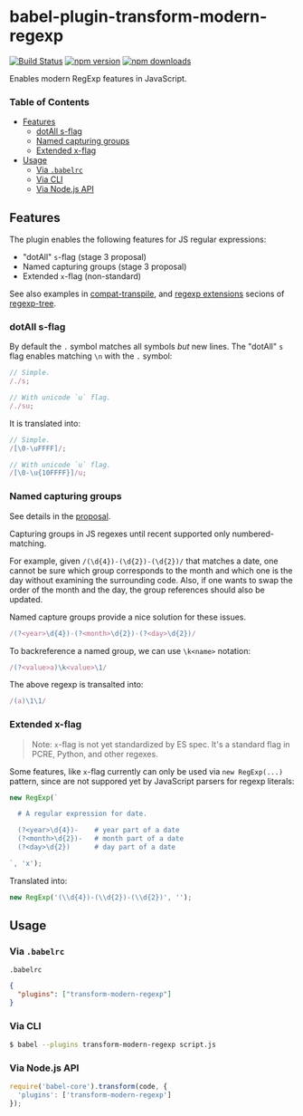 # babel-plugin-transform-modern-regexp

[![Build Status](https://travis-ci.org/DmitrySoshnikov/babel-plugin-transform-modern-regexp.svg?branch=master)](https://travis-ci.org/DmitrySoshnikov/babel-plugin-transform-modern-regexp) [![npm version](https://badge.fury.io/js/babel-plugin-transform-modern-regexp.svg)](https://badge.fury.io/js/babel-plugin-transform-modern-regexp) [![npm downloads](https://img.shields.io/npm/dt/babel-plugin-transform-modern-regexp.svg)](https://www.npmjs.com/package/babel-plugin-transform-modern-regexp)

Enables modern RegExp features in JavaScript.

### Table of Contents

- [Features](#features)
  - [dotAll s-flag](#dotall-s-flag)
  - [Named capturing groups](#named-capturing-groups)
  - [Extended x-flag](#extended-x-flag)
- [Usage](#usage)
  - [Via `.babelrc`](#via-babelrc)
  - [Via CLI](#via-cli)
  - [Via Node.js API](#via-nodejs-api)

## Features

The plugin enables the following features for JS regular expressions:

* "dotAll" `s`-flag (stage 3 proposal)
* Named capturing groups (stage 3 proposal)
* Extended `x`-flag (non-standard)

See also examples in [compat-transpile](https://www.npmjs.com/package/regexp-tree#using-compat-transpiler-api), and [regexp extensions](https://www.npmjs.com/package/regexp-tree#regexp-extensions) secions of [regexp-tree](https://www.npmjs.com/package/regexp-tree).

### dotAll s-flag

By default the `.` symbol matches all symbols _but_ new lines. The "dotAll" `s` flag enables matching `\n` with the `.` symbol:

```js
// Simple.
/./s;

// With unicode `u` flag.
/./su;
```

It is translated into:

```js
// Simple.
/[\0-\uFFFF]/;

// With unicode `u` flag.
/[\0-\u{10FFFF}]/u;
```

### Named capturing groups

See details in the [proposal](https://github.com/tc39/proposal-regexp-named-groups).

Capturing groups in JS regexes until recent supported only numbered-matching.

For example, given `/(\d{4})-(\d{2})-(\d{2})/` that matches a date, one cannot be sure which group corresponds to the month and which one is the day without examining the surrounding code. Also, if one wants to swap the order of the month and the day, the group references should also be updated.

Named capture groups provide a nice solution for these issues.

```js
/(?<year>\d{4})-(?<month>\d{2})-(?<day>\d{2})/
```

To backreference a named group, we can use `\k<name>` notation:

```js
/(?<value>a)\k<value>\1/
```

The above regexp is transalted into:

```js
/(a)\1\1/
```

### Extended x-flag

> Note: `x`-flag is not yet standardized by ES spec. It's a standard flag in PCRE, Python, and other regexes.

Some features, like `x`-flag currently can only be used via `new RegExp(...)` pattern, since are not suppored yet by JavaScript parsers for regexp literals:

```js
new RegExp(`

  # A regular expression for date.

  (?<year>\d{4})-    # year part of a date
  (?<month>\d{2})-   # month part of a date
  (?<day>\d{2})      # day part of a date

`, 'x');
```

Translated into:

```js
new RegExp('(\\d{4})-(\\d{2})-(\\d{2})', '');
```

## Usage

### Via `.babelrc`

`.babelrc`

```json
{
  "plugins": ["transform-modern-regexp"]
}
```

### Via CLI

```sh
$ babel --plugins transform-modern-regexp script.js
```

### Via Node.js API

```js
require('babel-core').transform(code, {
  'plugins': ['transform-modern-regexp']
});
```
